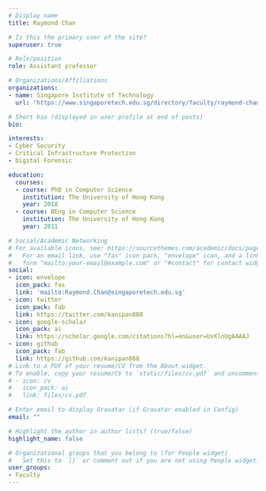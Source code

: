 ```yaml
---
# Display name
title: Raymond Chan

# Is this the primary user of the site?
superuser: true

# Role/position
role: Assistant professor

# Organizations/Affiliations
organizations:
- name: Singapore Institute of Technology
  url: "https://www.singaporetech.edu.sg/directory/faculty/raymond-chan"

# Short bio (displayed in user profile at end of posts)
bio: 

interests:
- Cyber Security
- Critical Infrastructure Protection
- Digital Forensic 

education:
  courses:
  - course: PhD in Computer Science
    institution: The University of Hong Kong
    year: 2018
  - course: BEng in Computer Science
    institution: The University of Hong Kong
    year: 2011

# Social/Academic Networking
# For available icons, see: https://sourcethemes.com/academic/docs/page-builder/#icons
#   For an email link, use "fas" icon pack, "envelope" icon, and a link in the
#   form "mailto:your-email@example.com" or "#contact" for contact widget.
social:
- icon: envelope
  icon_pack: fas
  link: 'mailto:Raymond.Chan@singaporetech.edu.sg'
- icon: twitter
  icon_pack: fab
  link: https://twitter.com/kanipan888
- icon: google-scholar
  icon_pack: ai
  link: https://scholar.google.com/citations?hl=en&user=UxXlnUgAAAAJ
- icon: github
  icon_pack: fab
  link: https://github.com/kanipan888
# Link to a PDF of your resume/CV from the About widget.
# To enable, copy your resume/CV to `static/files/cv.pdf` and uncomment the lines below.
# - icon: cv
#   icon_pack: ai
#   link: files/cv.pdf

# Enter email to display Gravatar (if Gravatar enabled in Config)
email: ""

# Highlight the author in author lists? (true/false)
highlight_name: false

# Organizational groups that you belong to (for People widget)
#   Set this to `[]` or comment out if you are not using People widget.
user_groups:
- Faculty
---
```


<!-- ## <span style="font-size: 1.25rem  ;">**Biography**</span> -->
<!-- <span style="font-size: 0.9rem  ;">Dr. Raymond Chan specialized in cybersecurity, digital forensic, critical infrastructure protection, cyber-physical system, secure software development, and privacy-preserving model. He published many papers related to digital forensic, critical infrastructure protection. He has more than ten years of experience developing software systems for government-funded projects in Hong Kong. 

Currently, he is an Assistant professor at Singapore Institute of Technology and the vice-chair of IFIP Working Group 11.10 on Critical Infrastructure Protection. He has experience to conduct vulnerability assessment and penetration testing, digital forensic investigation, provide security solutions for software systems.</span> -->

<!-- ## <span style="font-size: 1.25rem  ;">**Publications**</span>
<details>
  <summary><strong>Conference Papers</strong></summary>
  
  - <span style="font-size: 0.9rem  ;">Chan, Raymond, Forest Tan, Ulric Teo, Brandon Kow. "Vulnerability Assessments of Building Management Systems." International Conference on Critical Infrastructure Protection. Springer, Cham, 2020.</span>
  - <span style="font-size: 0.9rem  ;">Chan, Raymond, Kam-Pui Chow, and Chun-Fai Chan. "Defining Attack Patterns for Industrial Control Systems." International Conference on Critical Infrastructure Protection. Springer, Cham, 2019.</span>
  - <span style="font-size: 0.9rem  ;">Chan, Chun-Fai, KP Chow, C Mak, R Chan. "Detecting Anomalies in Programmable Logic Controllers Using Unsupervised Machine Learning." IFIP International Conference on Digital Forensics. Springer, Cham, 2019.</span>
  - <span style="font-size: 0.9rem  ;">Chan, Raymond, and Kam-Pui Chow. "Threat analysis of an elevator control system." International Conference on Critical Infrastructure Protection. Springer, Cham, 2017</span>
  - <span style="font-size: 0.9rem  ;">Chan, Raymond, et al. "The Cloud Storage Ecosystem–A New Business Model for Internet Piracy?" IFIP International Conference on Digital Forensics. Springer, Cham, 2016</span>
  - <span style="font-size: 0.9rem  ;">Chan, Raymond, and Kam-Pui Chow. "Forensic analysis of a Siemens programmable logic controller." International Conference on Critical Infrastructure Protection. Springer, Cham, 2016</span>
</details> -->



